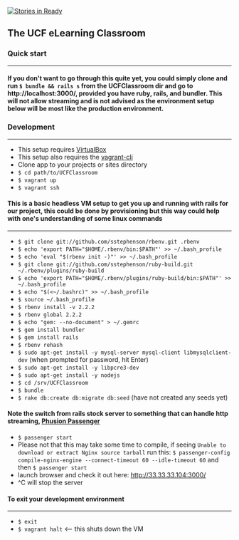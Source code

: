 [![Stories in Ready](https://badge.waffle.io/ucfpoosd9/UCFClassroom.png?label=ready&title=Ready)](https://waffle.io/ucfpoosd9/UCFClassroom)
## The UCF eLearning Classroom

### Quick start
--------------------------
#### If you don't want to go through this quite yet, you could simply clone and run `$ bundle && rails s` from the UCFClassroom dir and go to http://localhost:3000/, provided you have ruby, rails, and bundler. This will not allow streaming and is not advised as the environment setup below will be most like the production environment.

### Development
----------------------------------
* This setup requires [VirtualBox](https://www.virtualbox.org/wiki/Downloads)
* This setup also requires the [vagrant-cli](http://docs.vagrantup.com/v2/cli/)
* Clone app to your projects or sites directory
* `$ cd path/to/UCFClassroom`
* `$ vagrant up`
* `$ vagrant ssh`

#### This is a basic headless VM setup to get you up and running with rails for our project, this could be done by provisioning but this way could help with one's understanding of some linux commands
--------------------------------------------------------------------------------------
* `$ git clone git://github.com/sstephenson/rbenv.git .rbenv`
* `$ echo 'export PATH="$HOME/.rbenv/bin:$PATH"' >> ~/.bash_profile`
* `$ echo 'eval "$(rbenv init -)"' >> ~/.bash_profile`
* `$ git clone git://github.com/sstephenson/ruby-build.git ~/.rbenv/plugins/ruby-build`
* `$ echo 'export PATH="$HOME/.rbenv/plugins/ruby-build/bin:$PATH"' >> ~/.bash_profile`
* `$ echo "$(<~/.bashrc)" >> ~/.bash_profile`
* `$ source ~/.bash_profile`
* `$ rbenv install -v 2.2.2`
* `$ rbenv global 2.2.2`
* `$ echo "gem: --no-document" > ~/.gemrc`
* `$ gem install bundler`
* `$ gem install rails`
* `$ rbenv rehash`
* `$ sudo apt-get install -y mysql-server mysql-client libmysqlclient-dev` (when prompted for password, hit Enter)
* `$ sudo apt-get install -y libpcre3-dev`
* `$ sudo apt-get install -y nodejs`
* `$ cd /srv/UCFClassroom`
* `$ bundle`
* `$ rake db:create db:migrate db:seed` (have not created any seeds yet)

#### Note the switch from rails stock server to something that can handle http streaming, [Phusion Passenger](https://www.phusionpassenger.com/)

* `$ passenger start`
* Please not that this may take some time to compile, if seeing `Unable to download or extract Nginx source tarball` run this: `$ passenger-config compile-nginx-engine --connect-timeout 60 --idle-timeout 60` and then `$ passenger start`
* launch browser and check it out here: http://33.33.33.104:3000/
* ^C will stop the server

#### To exit your development environment
----------------------------------------------
* `$ exit`
* `$ vagrant halt` <-- this shuts down the VM
